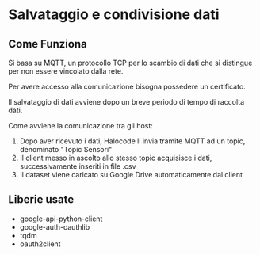 # Salvataggio e condivisione dati

## Come Funziona
Si basa su MQTT, un protocollo TCP per lo scambio di dati che si distingue per non essere vincolato dalla rete.

Per avere accesso alla comunicazione bisogna possedere un certificato.

Il salvataggio di dati avviene dopo un breve periodo di tempo di raccolta dati.

Come avviene la comunicazione tra gli host:
1. Dopo aver ricevuto i dati, Halocode li invia tramite MQTT ad un topic, denominato "Topic Sensori"
2. Il client messo in ascolto allo stesso topic acquisisce i dati, successivamente inseriti in file .csv
3. Il dataset viene caricato su Google Drive automaticamente dal client

## Liberie usate
+ google-api-python-client
+ google-auth-oauthlib
+ tqdm
+ oauth2client
